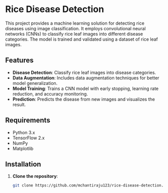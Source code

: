 # Rice Disease Detection

This project provides a machine learning solution for detecting rice diseases using image classification. It employs convolutional neural networks (CNNs) to classify rice leaf images into different disease categories. The model is trained and validated using a dataset of rice leaf images.

## Features

- **Disease Detection**: Classify rice leaf images into disease categories.
- **Data Augmentation**: Includes data augmentation techniques for better model generalization.
- **Model Training**: Trains a CNN model with early stopping, learning rate reduction, and accuracy monitoring.
- **Prediction**: Predicts the disease from new images and visualizes the result.

## Requirements

- Python 3.x
- TensorFlow 2.x
- NumPy
- Matplotlib

## Installation

1. **Clone the repository**:
   ```bash
   git clone https://github.com/mchantiraju123/rice-disease-detection.git
